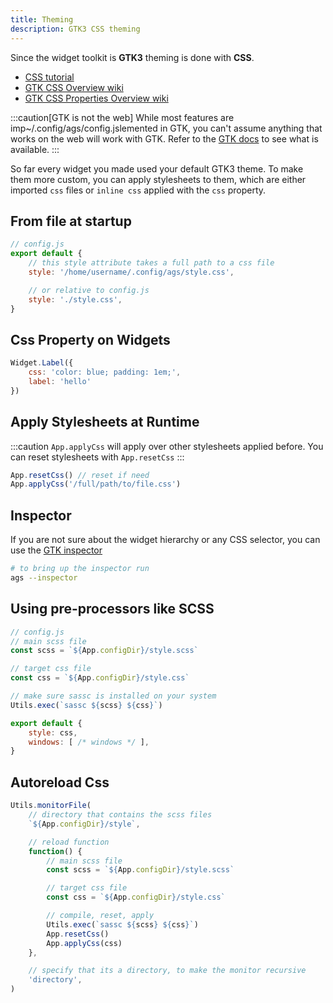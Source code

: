 ```yaml
---
title: Theming
description: GTK3 CSS theming
---
```


Since the widget toolkit is **GTK3** theming is done with **CSS**.

* [CSS tutorial](https://www.w3schools.com/css/)
* [GTK CSS Overview wiki](https://docs.gtk.org/gtk3/css-overview.html)
* [GTK CSS Properties Overview wiki](https://docs.gtk.org/gtk3/css-properties.html)

:::caution[GTK is not the web]
While most features are imp~/.config/ags/config.jslemented in GTK,
you can't assume anything that works on the web will work with GTK.
Refer to the [GTK docs](https://docs.gtk.org/gtk3/css-overview.html)
to see what is available.
:::

So far every widget you made used your default GTK3 theme.
To make them more custom, you can apply stylesheets to them,
which are either imported `css` files or `inline css` applied
with the `css` property.

## From file at startup

```js
// config.js
export default {
    // this style attribute takes a full path to a css file
    style: '/home/username/.config/ags/style.css',

    // or relative to config.js
    style: './style.css',
}
```

## Css Property on Widgets

```js
Widget.Label({
    css: 'color: blue; padding: 1em;',
    label: 'hello'
})
```

## Apply Stylesheets at Runtime

:::caution
`App.applyCss` will apply over other stylesheets applied before.
You can reset stylesheets with `App.resetCss`
:::

```js
App.resetCss() // reset if need
App.applyCss('/full/path/to/file.css')
```

## Inspector

If you are not sure about the widget hierarchy or any CSS selector,
you can use the [GTK inspector](https://wiki.gnome.org/Projects/GTK/Inspector)

```bash
# to bring up the inspector run
ags --inspector
```

## Using pre-processors like SCSS

```js
// config.js
// main scss file
const scss = `${App.configDir}/style.scss`

// target css file
const css = `${App.configDir}/style.css`

// make sure sassc is installed on your system
Utils.exec(`sassc ${scss} ${css}`)

export default {
    style: css,
    windows: [ /* windows */ ],
}
```

## Autoreload Css

```js
Utils.monitorFile(
    // directory that contains the scss files
    `${App.configDir}/style`,

    // reload function
    function() {
        // main scss file
        const scss = `${App.configDir}/style.scss`

        // target css file
        const css = `${App.configDir}/style.css`

        // compile, reset, apply
        Utils.exec(`sassc ${scss} ${css}`)
        App.resetCss()
        App.applyCss(css)
    },

    // specify that its a directory, to make the monitor recursive
    'directory',
)
```
